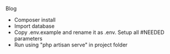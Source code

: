 Blog

- Composer install
- Import database
- Copy .env.example and rename it as .env. Setup all #NEEDED parameters
- Run using "php artisan serve" in project folder